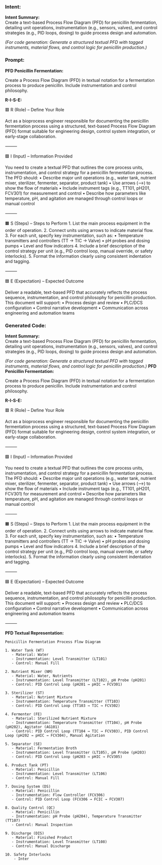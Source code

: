 ### Intent:
**Intent Summary:**  
Create a text-based Process Flow Diagram (PFD) for penicillin fermentation, detailing unit operations, instrumentation (e.g., sensors, valves), and control strategies (e.g., PID loops, dosing) to guide process design and automation.  

*(For code generation: Generate a structured textual PFD with tagged instruments, material flows, and control logic for penicillin production.)*

### Prompt:
**PFD Penicillin Fermentation:**

Create a Process Flow Diagram (PFD) in textual notation for a fermentation process to produce penicillin. Include instrumentation and control philosophy.

**R-I-S-E:**

🟥 R (Role) – Define Your Role

Act as a bioprocess engineer responsible for documenting the penicillin fermentation process using a structured, text-based Process Flow Diagram (PFD) format suitable for engineering design, control system integration, or early-stage collaboration.

⸻

🟩 I (Input) – Information Provided

You need to create a textual PFD that outlines the core process units, instrumentation, and control strategy for a penicillin fermentation process. The PFD should:
	•	Describe major unit operations (e.g., water tank, nutrient mixer, sterilizer, fermenter, separator, product tank)
	•	Use arrows (-->) to show the flow of materials
	•	Include instrument tags (e.g., TT101, pH201, FCV301) for measurement and control
	•	Describe how parameters like temperature, pH, and agitation are managed through control loops or manual control

⸻

🟧 S (Steps) – Steps to Perform
	1.	List the main process equipment in the order of operation.
	2.	Connect units using arrows to indicate material flow.
	3.	For each unit, specify key instrumentation, such as:
	•	Temperature transmitters and controllers (TT → TIC → Valve)
	•	pH probes and dosing pumps
	•	Level and flow indicators
	4.	Include a brief description of the control strategy per unit (e.g., PID control loop, manual override, or safety interlocks).
	5.	Format the information clearly using consistent indentation and tagging.

⸻

🟦 E (Expectation) – Expected Outcome

Deliver a readable, text-based PFD that accurately reflects the process sequence, instrumentation, and control philosophy for penicillin production. This document will support:
	•	Process design and review
	•	PLC/DCS configuration
	•	Control narrative development
	•	Communication across engineering and automation teams

### Generated Code:
**Intent Summary:**  
Create a text-based Process Flow Diagram (PFD) for penicillin fermentation, detailing unit operations, instrumentation (e.g., sensors, valves), and control strategies (e.g., PID loops, dosing) to guide process design and automation.  

*(For code generation: Generate a structured textual PFD with tagged instruments, material flows, and control logic for penicillin production.)*
**PFD Penicillin Fermentation:**

Create a Process Flow Diagram (PFD) in textual notation for a fermentation process to produce penicillin. Include instrumentation and control philosophy.

**R-I-S-E:**

🟥 R (Role) – Define Your Role

Act as a bioprocess engineer responsible for documenting the penicillin fermentation process using a structured, text-based Process Flow Diagram (PFD) format suitable for engineering design, control system integration, or early-stage collaboration.

⸻

🟩 I (Input) – Information Provided

You need to create a textual PFD that outlines the core process units, instrumentation, and control strategy for a penicillin fermentation process. The PFD should:
	•	Describe major unit operations (e.g., water tank, nutrient mixer, sterilizer, fermenter, separator, product tank)
	•	Use arrows (-->) to show the flow of materials
	•	Include instrument tags (e.g., TT101, pH201, FCV301) for measurement and control
	•	Describe how parameters like temperature, pH, and agitation are managed through control loops or manual control

⸻

🟧 S (Steps) – Steps to Perform
	1.	List the main process equipment in the order of operation.
	2.	Connect units using arrows to indicate material flow.
	3.	For each unit, specify key instrumentation, such as:
	•	Temperature transmitters and controllers (TT → TIC → Valve)
	•	pH probes and dosing pumps
	•	Level and flow indicators
	4.	Include a brief description of the control strategy per unit (e.g., PID control loop, manual override, or safety interlocks).
	5.	Format the information clearly using consistent indentation and tagging.

⸻

🟦 E (Expectation) – Expected Outcome

Deliver a readable, text-based PFD that accurately reflects the process sequence, instrumentation, and control philosophy for penicillin production. This document will support:
	•	Process design and review
	•	PLC/DCS configuration
	•	Control narrative development
	•	Communication across engineering and automation teams

⸻

**PFD Textual Representation:**

```plaintext
Penicillin Fermentation Process Flow Diagram

1. Water Tank (WT)
   - Material: Water
   - Instrumentation: Level Transmitter (LT101)
   - Control: Manual Fill

2. Nutrient Mixer (NM)
   - Material: Water, Nutrients
   - Instrumentation: Level Transmitter (LT102), pH Probe (pH201)
   - Control: PID Control Loop (pH201 → pHIC → FCV301)

3. Sterilizer (ST)
   - Material: Nutrient Mixture
   - Instrumentation: Temperature Transmitter (TT103)
   - Control: PID Control Loop (TT103 → TIC → FCV302)

4. Fermenter (FE)
   - Material: Sterilized Nutrient Mixture
   - Instrumentation: Temperature Transmitter (TT104), pH Probe (pH202), Agitator (AG101)
   - Control: PID Control Loop (TT104 → TIC → FCV303), PID Control Loop (pH202 → pHIC → FCV304), Manual Agitation

5. Separator (SE)
   - Material: Fermentation Broth
   - Instrumentation: Level Transmitter (LT105), pH Probe (pH203)
   - Control: PID Control Loop (pH203 → pHIC → FCV305)

6. Product Tank (PT)
   - Material: Penicillin
   - Instrumentation: Level Transmitter (LT106)
   - Control: Manual Fill

7. Dosing System (DS)
   - Material: Penicillin
   - Instrumentation: Flow Controller (FCV306)
   - Control: PID Control Loop (FCV306 → FCIC → FCV307)

8. Quality Control (QC)
   - Material: Penicillin
   - Instrumentation: pH Probe (pH204), Temperature Transmitter (TT107)
   - Control: Manual Inspection

9. Discharge (DIS)
   - Material: Finished Product
   - Instrumentation: Level Transmitter (LT108)
   - Control: Manual Discharge

10. Safety Interlocks
    - Inter

